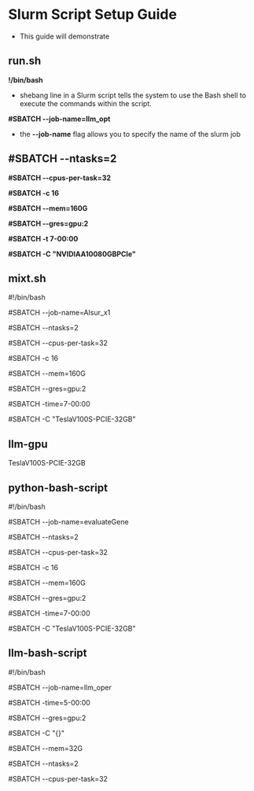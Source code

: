 # Slurm Script Setup Guide

- This guide will demonstrate 

## run.sh

**!/bin/bash**
- shebang line in a Slurm script tells the system to use the Bash shell to execute the commands within the script. 


**#SBATCH --job-name=llm_opt**

- the **--job-name** flag allows you to specify the name of the slurm job

**#SBATCH --ntasks=2**
-

**#SBATCH --cpus-per-task=32**

**#SBATCH -c 16**

**#SBATCH --mem=160G**         

**#SBATCH --gres=gpu:2**

**#SBATCH -t 7-00:00**   

**#SBATCH -C "NVIDIAA10080GBPCIe"**


## mixt.sh

#!/bin/bash

#SBATCH --job-name=AIsur_x1

#SBATCH --ntasks=2

#SBATCH --cpus-per-task=32

#SBATCH -c 16

#SBATCH --mem=160G     

#SBATCH --gres=gpu:2

#SBATCH -time=7-00:00    

#SBATCH -C "TeslaV100S-PCIE-32GB"


## llm-gpu

TeslaV100S-PCIE-32GB


## python-bash-script

#!/bin/bash

#SBATCH --job-name=evaluateGene

#SBATCH --ntasks=2

#SBATCH --cpus-per-task=32

#SBATCH -c 16

#SBATCH --mem=160G     

#SBATCH --gres=gpu:2

#SBATCH -time=7-00:00     

#SBATCH -C "TeslaV100S-PCIE-32GB"


## llm-bash-script

#!/bin/bash

#SBATCH --job-name=llm_oper

#SBATCH -time=5-00:00  

#SBATCH --gres=gpu:2

#SBATCH -C "{}"

#SBATCH --mem=32G

#SBATCH --ntasks=2

#SBATCH --cpus-per-task=32